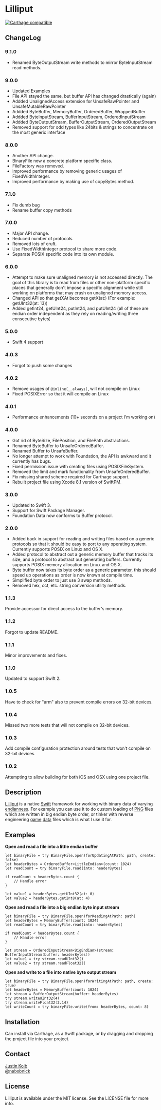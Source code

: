# Lilliput

[![Carthage compatible](https://img.shields.io/badge/Carthage-compatible-4BC51D.svg?style=flat)](https://github.com/Carthage/Carthage)

## ChangeLog

### 9.1.0
* Renamed ByteOutputStream write methods to mirror ByteInputStream read methods.

### 9.0.0
* Updated Examples
* File API stayed the same, but buffer API has changed drastically (again)
* Addded UnalignedAccess extension for UnsafeRawPointer and UnsafeMutableRawPointer
* Addded ByteBuffer, MemoryBuffer, OrderedBuffer, WrappedBuffer
* Addded ByteInputStream, BufferInputStream, OrderedInputStream
* Addded ByteOutputStream, BufferOutputStream, OrderedOutputStream
* Removed support for odd types like 24bits & strings to concentrate on the most generic interface

### 8.0.0
* Another API change.
* BinaryFile now a concrete platform specific class.
* FileFactory was removed.
* Improved performance by removing generic usages of FixedWidthInteger.
* Improved performance by making use of copyBytes method.

### 7.1.0
* Fix dumb bug
* Rename buffer copy methods

### 7.0.0
* Major API change.
* Reduced number of protocols.
* Removed lots of cruft.
* Use FixedWidthInteger protocol to share more code.
* Separate POSIX specific code into its own module.

### 6.0.0
* Attempt to make sure unaligned memory is not accessed directly. The goal of this library is to read from files or other non-platform specific places that generally don't impose a specific alignment while still working on platforms that may crash on unaligned memory access.
* Changed API so that getXAt becomes getX(at:) (For example: getUInt32(at: 13))
* Added getInt24, getUInt24, putInt24, and putUInt24 (all of these are endian order independent as they rely on reading/writing three consecutive bytes)

### 5.0.0
* Swift 4 support

### 4.0.3
* Forgot to push some changes

### 4.0.2
* Remove usages of `@inline(__always)`, will not compile on Linux
* Fixed POSIXError so that it will compile on Linux

### 4.0.1
* Performance enhancements (10+ seconds on a project I'm working on)

### 4.0.0
* Got rid of ByteSize, FilePosition, and FilePath abstractions.
* Renamed ByteBuffer to UnsafeOrderedBuffer.
* Renamed Buffer to UnsafeBuffer.
* No longer attempt to work with Foundation, the API is awkward and it currently has bugs.
* Fixed permission issue with creating files using POSIXFileSystem.
* Removed the limit and mark functionality from UnsafeOrderedBuffer.
* Fix missing shared scheme required for Carthage support.
* Rebuilt project file using Xcode 8.1 version of SwiftPM.

### 3.0.0
* Updated to Swift 3.
* Support for Swift Package Manager.
* Foundation Data now conforms to Buffer protocol.

### 2.0.0
* Added back in support for reading and writing files based on a generic protocols so that it should be easy to port to any operating system. Currently supports POSIX on Linux and OS X.
* Added protocol to abstract out a generic memory buffer that tracks its size, and a protocol to abstract out generating buffers. Currently supports POSIX memory allocation on Linux and OS X.
* Byte buffer now takes its byte order as a generic parameter, this should speed up operations as order is now known at compile time.
* Simplified byte order to just use 3 swap methods.
* Removed hex, oct, etc. string conversion utility methods.

### 1.1.3
Provide accessor for direct access to the buffer's memory.

### 1.1.2
Forgot to update README.

### 1.1.1
Minor improvements and fixes.

### 1.1.0
Updated to support Swift 2.

### 1.0.5
Have to check for "arm" also to prevent compile errors on 32-bit devices.

### 1.0.4
Missed two more tests that will not compile on 32-bit devices.

### 1.0.3
Add compile configuration protection around tests that won't compile on 32-bit devices.

### 1.0.2
Attempting to allow building for both iOS and OSX using one project file.


## Description

[Lilliput](http://en.wikipedia.org/wiki/Lilliput_and_Blefuscu) is a native [Swift](http://en.wikipedia.org/wiki/Jonathan_Swift) framework for working with binary data of varying [endianness](http://en.wikipedia.org/wiki/Endianness). For example you can use it to do custom loading of [PNG](http://www.libpng.org/pub/png/spec/1.2/PNG-DataRep.html#DR.Integers-and-byte-order) files which are written in big endian byte order, or tinker with reverse engineering [game](https://www.asheronscall.com) [data](https://github.com/jkolb/Asheron) files which is what I use it for.

## Examples

**Open and read a file into a little endian buffer**

    let binaryFile = try BinaryFile.open(forUpdatingAtPath: path, create: false)
    let headerBytes = OrderedBuffer<LittleEndian>(count: 1024)
    let readCount = try binaryFile.read(into: headerBytes)
        
    if readCount < headerBytes.count {
        // Handle error
    }
        
    let value1 = headerBytes.getUInt32(at: 0)
    let value2 = headerBytes.getInt8(at: 4)

**Open and read a file into a big endian byte input stream**

    let binaryFile = try BinaryFile.open(forReadingAtPath: path)
    let headerBytes = MemoryBuffer(count: 1024)
    let readCount = try binaryFile.read(into: headerBytes)
        
    if readCount < headerBytes.count {
        // Handle error
    }
        
    let stream = OrderedInputStream<BigEndian>(stream: BufferInputStream(buffer: headerBytes))
    let value1 = try stream.readUInt32()
    let value2 = try stream.readFloat32()


**Open and write to a file into native byte output stream**

    let binaryFile = try BinaryFile.open(forWritingAtPath: path, create: true)
    let headerBytes = MemoryBuffer(count: 1024)    
    let stream = BufferOutputStream(buffer: headerBytes)
    try stream.writeUInt32(4)
    try stream.writeFloat32(3.14)
    let writeCount = try binaryFile.write(from: headerBytes, count: 8)

## Installation

Can install via Carthage, as a Swift package, or by dragging and dropping the project file into your project.

## Contact

[Justin Kolb](https://github.com/jkolb)  
[@nabobnick](https://twitter.com/nabobnick)

## License

Lilliput is available under the MIT license. See the LICENSE file for more info.
